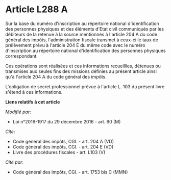 # Article L288 A

Sur la base du numéro d'inscription au répertoire national d'identification des personnes physiques et des éléments d'Etat
civil communiqués par les débiteurs de la retenue à la source mentionnés à l'article 204 A du code général des impôts,
l'administration fiscale transmet à ceux-ci le taux de prélèvement prévu à l'article 204 E du même code avec le numéro
d'inscription au répertoire national d'identification des personnes physiques correspondant.

Ces opérations sont réalisées et ces informations recueillies, détenues ou transmises aux seules fins des missions définies
au présent article ainsi qu'à l'article 204 A du code général des impôts.

L'obligation de secret professionnel prévue à l'article L. 103 du présent livre s'étend à ces informations.

**Liens relatifs à cet article**

_Modifié par_:

  - Loi n°2016-1917 du 29 décembre 2016 - art. 60 (M)

_Cite_:

  - Code général des impôts, CGI. - art. 204 A (VD)
  - Code général des impôts, CGI. - art. 204 E (VD)
  - Livre des procédures fiscales - art. L103 (V)

_Cité par_:

  - Code général des impôts, CGI. - art. 1753 bis C (MMN)
